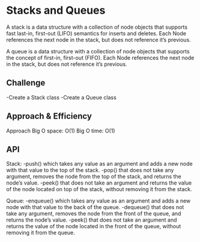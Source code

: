 # Stacks and Queues
A stack is a data structure with a collection of node objects that supports fast last-in, first-out (LIFO) semantics for inserts and deletes. Each Node references the next node in the stack, but does not reference it’s previous.

A queue is a data structure with a collection of node objects that supports the concept of first-in, first-out (FIFO). Each Node references the next node in the stack, but does not reference it’s previous.

## Challenge
-Create a Stack class
-Create a Queue class

## Approach & Efficiency
Approach
Big O space: O(1)
Big O time: O(1)

## API
Stack:
-push() which takes any value as an argument and adds a new node with that value to the top of the stack.
-pop() that does not take any argument, removes the node from the top of the stack, and returns the node’s value.
-peek() that does not take an argument and returns the value of the node located on top of the stack, without removing it from the stack.

Queue:
-enqueue() which takes any value as an argument and adds a new node with that value to the back of the queue.
-dequeue() that does not take any argument, removes the node from the front of the queue, and returns the node’s value.
-peek() that does not take an argument and returns the value of the node located in the front of the queue, without removing it from the queue.